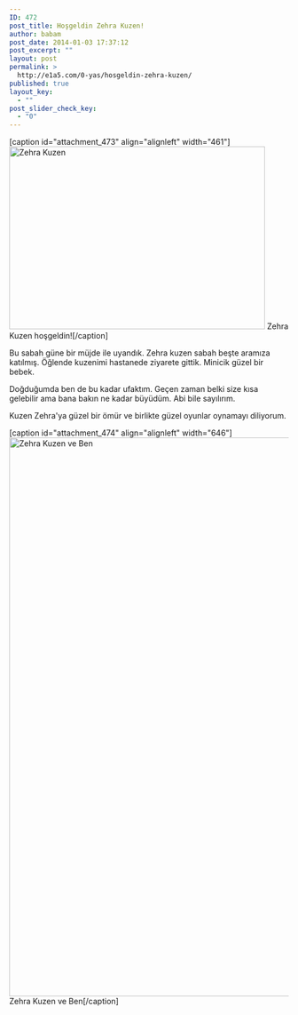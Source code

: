 ```yaml
---
ID: 472
post_title: Hoşgeldin Zehra Kuzen!
author: babam
post_date: 2014-01-03 17:37:12
post_excerpt: ""
layout: post
permalink: >
  http://e1a5.com/0-yas/hosgeldin-zehra-kuzen/
published: true
layout_key:
  - ""
post_slider_check_key:
  - "0"
---
```

[caption id="attachment_473" align="alignleft" width="461"]<a href="http://e1a5.com/wp-content/uploads/2014/01/zehra.jpg"><img class=" wp-image-473 " title="Zehra Kuzen" alt="Zehra Kuzen" src="http://e1a5.com/wp-content/uploads/2014/01/zehra.jpg" width="461" height="329" /></a> Zehra Kuzen hoşgeldin![/caption]

Bu sabah güne bir müjde ile uyandık. Zehra kuzen sabah beşte aramıza katılmış. Öğlende kuzenimi hastanede ziyarete gittik. Minicik güzel bir bebek.

Doğduğumda ben de bu kadar ufaktım. Geçen zaman belki size kısa gelebilir ama bana bakın ne kadar büyüdüm. Abi bile sayılırım.

Kuzen Zehra'ya güzel bir ömür ve birlikte güzel oyunlar oynamayı diliyorum.
<div style="clear:left;"></div>

[caption id="attachment_474" align="alignleft" width="646"]<a href="http://e1a5.com/wp-content/uploads/2014/01/zehra-murat.jpg"><img class="size-full wp-image-474 " title="Zehra Kuzen ve Ben" alt="Zehra Kuzen ve Ben" src="http://e1a5.com/wp-content/uploads/2014/01/zehra-murat.jpg" width="646" height="1006" /></a> Zehra Kuzen ve Ben[/caption]